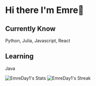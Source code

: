 #  Hi there I'm Emre👋

## Currently Know
Python, Julia, Javascript, React

## Learning
Java 

![EmreDay1's Stats](https://github-readme-stats.vercel.app/api?username=EmreDay1&theme=prussian&show_icons=true&hide_border=false&count_private=true)
![EmreDay1's Streak](https://github-readme-streak-stats.herokuapp.com/?user=EmreDay1&theme=prussian&hide_border=false)
